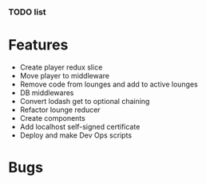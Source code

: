### TODO list

# Features
- Create player redux slice
- Move player to middleware
- Remove code from lounges and add to active lounges
- DB middlewares
- Convert lodash get to optional chaining
- Refactor lounge reducer
- Create components
- Add localhost self-signed certificate
- Deploy and make Dev Ops scripts

# Bugs
